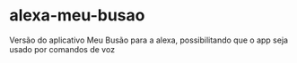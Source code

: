 # alexa-meu-busao
Versão do aplicativo Meu Busão para a alexa, possibilitando que o app seja usado por comandos de voz
